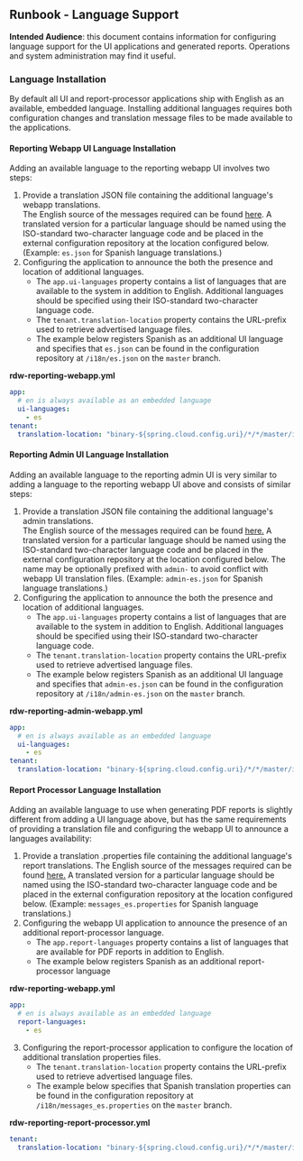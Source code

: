 ## Runbook - Language Support

**Intended Audience**: this document contains information for configuring language support for the UI applications and generated reports. Operations and system administration may find it useful.

### Language Installation
By default all UI and report-processor applications ship with English as an available, embedded language. Installing additional languages requires both configuration changes and translation message files to be made available to the applications.

#### Reporting Webapp UI Language Installation
Adding an available language to the reporting webapp UI involves two steps:
1. Provide a translation JSON file containing the additional language's webapp translations.  
The English source of the messages required can be found [here](https://github.com/SmarterApp/RDW_Reporting/blob/develop/webapp/src/main/webapp/src/assets/i18n/en.json).
A translated version for a particular language should be named using the ISO-standard two-character language code and be placed in the external configuration repository at the location configured below.
(Example: `es.json` for Spanish language translations.)
2. Configuring the application to announce the both the presence and location of additional languages.
    * The `app.ui-languages` property contains a list of languages that are available to the system in addition to English.
    Additional languages should be specified using their ISO-standard two-character language code.
    * The `tenant.translation-location` property contains the URL-prefix used to retrieve advertised language files.
    * The example below registers Spanish as an additional UI language and specifies that `es.json` can be found in the
    configuration repository at `/i18n/es.json` on the `master` branch.
    
**rdw-reporting-webapp.yml**
```yaml
app:
  # en is always available as an embedded language
  ui-languages:
    - es
tenant:
  translation-location: "binary-${spring.cloud.config.uri}/*/*/master/i18n/"
```

#### Reporting Admin UI Language Installation
Adding an available language to the reporting admin UI is very similar to adding a language to the reporting webapp UI above and consists of similar steps:
1. Provide a translation JSON file containing the additional language's admin translations.  
   The English source of the messages required can be found [here.](https://github.com/SmarterApp/RDW_Reporting/blob/develop/admin-webapp/src/main/webapp/src/assets/i18n/en.json)
   A translated version for a particular language should be named using the ISO-standard two-character language code and be placed in the external configuration repository at the location configured below.
   The name may be optionally prefixed with `admin-` to avoid conflict with webapp UI translation files.
   (Example: `admin-es.json` for Spanish language translations.)
2. Configuring the application to announce the both the presence and location of additional languages.
   * The `app.ui-languages` property contains a list of languages that are available to the system in addition to English.
     Additional languages should be specified using their ISO-standard two-character language code.
   * The `tenant.translation-location` property contains the URL-prefix used to retrieve advertised language files.
   * The example below registers Spanish as an additional UI language and specifies that `admin-es.json` can be found in the
     configuration repository at `/i18n/admin-es.json` on the `master` branch.

**rdw-reporting-admin-webapp.yml**
```yaml
app:
  # en is always available as an embedded language
  ui-languages:
    - es
tenant:
  translation-location: "binary-${spring.cloud.config.uri}/*/*/master/i18n/admin-"
```

#### Report Processor Language Installation
Adding an available language to use when generating PDF reports is slightly different from adding a UI language above, but has the same requirements of providing a translation file and configuring the webapp UI to announce a languages availability:
1. Provide a translation .properties file containing the additional language's report translations.
   The English source of the messages required can be found [here.](https://github.com/SmarterApp/RDW_Reporting/blob/develop/common/src/main/resources/messages.properties)
   A translated version for a particular language should be named using the ISO-standard two-character language code and be placed in the external configuration repository at the location configured below.
   (Example: `messages_es.properties` for Spanish language translations.)
2. Configuring the webapp UI application to announce the presence of an additional report-processor language.
    * The `app.report-languages` property contains a list of languages that are available for PDF reports in addition to English.
    * The example below registers Spanish as an additional report-processor language

**rdw-reporting-webapp.yml**
```yaml
app:
  # en is always available as an embedded language
  report-languages:
    - es
```
3. Configuring the report-processor application to configure the location of additional translation properties files.
    * The `tenant.translation-location` property contains the URL-prefix used to retrieve advertised language files.
    * The example below specifies that Spanish translation properties can be found in the configuration 
    repository at `/i18n/messages_es.properties` on the `master` branch.

**rdw-reporting-report-processor.yml**
```yaml
tenant:
  translation-location: "binary-${spring.cloud.config.uri}/*/*/master/i18n/"
```
